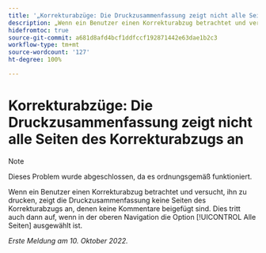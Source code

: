 ```yaml
---
title: '„Korrekturabzüge: Die Druckzusammenfassung zeigt nicht alle Seiten des Korrekturabzugs an“'
description: „Wenn ein Benutzer einen Korrekturabzug betrachtet und versucht, ihn zu drucken, zeigt die Druckzusammenfassung keine Seiten des Korrekturabzugs an, denen keine Kommentare beigefügt sind. Dies tritt auch dann auf, wenn in der oberen Navigation die Option ‚Alle Seiten‘ ausgewählt ist.“
hidefromtoc: true
source-git-commit: a681d8afd4bcf1ddfccf192871442e63dae1b2c3
workflow-type: tm+mt
source-wordcount: '127'
ht-degree: 100%

---
```



# Korrekturabzüge: Die Druckzusammenfassung zeigt nicht alle Seiten des Korrekturabzugs an

<!--This article is on both WF and WFP TOCs-->

>[!NOTE]
>
>Dieses Problem wurde abgeschlossen, da es ordnungsgemäß funktioniert.

Wenn ein Benutzer einen Korrekturabzug betrachtet und versucht, ihn zu drucken, zeigt die Druckzusammenfassung keine Seiten des Korrekturabzugs an, denen keine Kommentare beigefügt sind. Dies tritt auch dann auf, wenn in der oberen Navigation die Option [!UICONTROL Alle Seiten] ausgewählt ist.

_Erste Meldung am 10. Oktober 2022._

